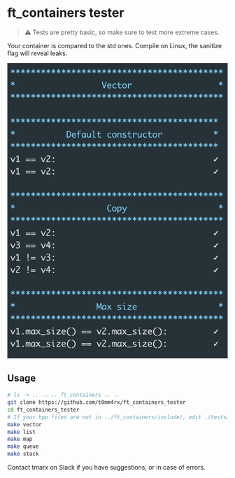 # ft_containers tester

> ⚠️ Tests are pretty basic, so make sure to test more extreme cases.

Your container is compared to the std ones. Compile on Linux, the sanitize flag will reveal leaks.

![Screenshot](./screenshot.png)

## Usage

```sh
# ls -> .. .. .. ft_containers .. ..
git clone https://github.com/t0mm4rx/ft_containers_tester
cd ft_containers_tester
# If your hpp files are not in ../ft_containers/include/, edit ./tests/tests.hpp includes
make vector
make list
make map
make queue
make stack
```

Contact tmarx on Slack if you have suggestions, or in case of errors.